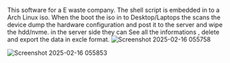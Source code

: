 This software for a E waste company. The shell script is embedded in to a Arch Linux iso. When the boot the iso in to Desktop/Laptops the scans the device dump the
hardware configuration and post it to the server and wipe the hdd/nvme. in the server side they can See all the informations , delete and export the data in excle format. 
![Screenshot 2025-02-16 055758](https://github.com/user-attachments/assets/135636a1-de3e-48bd-8162-b0b0055870cc)

![Screenshot 2025-02-16 055853](https://github.com/user-attachments/assets/f89db5cf-b92e-4d47-9290-b9eb3e242637)
